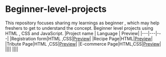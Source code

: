 # Beginner-level-projects
This repository focuses sharing my learnings as beginner , which may help freshers to get to understand the concept.
Beginner level projects using HTML , CSS and JavaScript.
|Project name | Language | Preview|
|---|---|---|
|Registration form|HTML ,CSS|[Preview](https://raw.githack.com/Mehfila-Parkkulthil/Beginner-level-projects/refs/heads/main/Registration%20Form/index.html)|
|Recipe Page|HTML|[Preview](https://raw.githack.com/Mehfila-Parkkulthil/Beginner-level-projects/refs/heads/main/Recipe%20page%20-1/index.html)|
|Tribute Page|HTML ,CSS|[Preview](https://raw.githack.com/Mehfila-Parkkulthil/Beginner-level-projects/refs/heads/main/Tribute%20page-2/index.html)|
|E-commerce Page|HTML,CSS|[Preview](https://raw.githack.com/Mehfila-Parkkulthil/Beginner-level-projects/refs/heads/main/E-commerce%20arrival%20page-3/index.html)|
||||
||||
